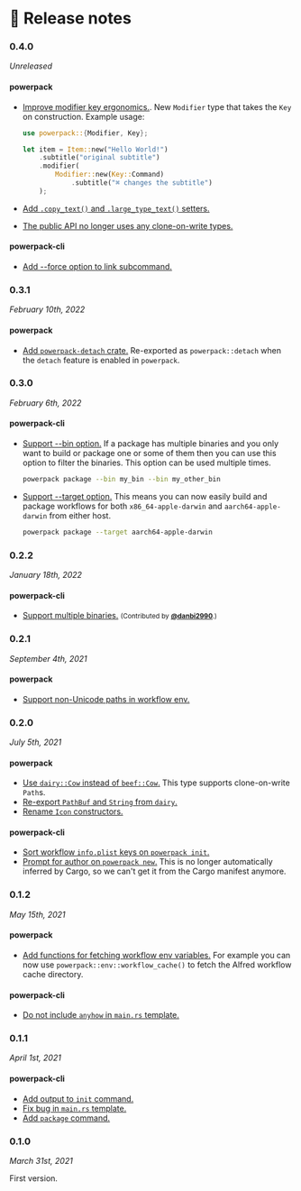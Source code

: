 # 📝 Release notes

### 0.4.0

*Unreleased*

#### powerpack

- [Improve modifier key ergonomics.][5ef626c]. New `Modifier` type that takes
  the `Key` on construction. Example usage:

  ```rust
  use powerpack::{Modifier, Key};

  let item = Item::new("Hello World!")
      .subtitle("original subtitle")
      .modifier(
          Modifier::new(Key::Command)
              .subtitle("⌘ changes the subtitle")
      );
  ```

- [Add `.copy_text()` and `.large_type_text()` setters.][707a28f]

- [The public API no longer uses any clone-on-write types.][ce1b88f]

[5ef626c]: https://github.com/rossmacarthur/powerpack/commit/5ef626c24a3b3fbdfaf2197c72e5ef75dae4d453
[707a28f]: https://github.com/rossmacarthur/powerpack/commit/707a28f6df773a4e6469f60fca03d6c286a43851
[ce1b88f]: https://github.com/rossmacarthur/powerpack/commit/ce1b88f931b3f9002d034afd30d943fe321847e3

#### powerpack-cli

- [Add --force option to link subcommand.][b1d156d]

[b1d156d]: https://github.com/rossmacarthur/powerpack/commit/b1d156dda02f10c8bc787e6c20c62799385f4924

### 0.3.1

*February 10th, 2022*

#### powerpack

- [Add `powerpack-detach` crate.][bfb3492] Re-exported as `powerpack::detach`
  when the `detach` feature is enabled in `powerpack`.

[bfb3492]: https://github.com/rossmacarthur/powerpack/commit/bfb34921503fee1661ab0f0f97c22cb8e4f1907c

### 0.3.0

*February 6th, 2022*

#### powerpack-cli

- [Support --bin option.][06dc187] If a package has multiple binaries and you
  only want to build or package one or some of them then you can use this
  option to filter the binaries. This option can be used multiple times.
  ```sh
  powerpack package --bin my_bin --bin my_other_bin
  ```

- [Support --target option.][49eb415] This means you can now easily build and
  package workflows for both `x86_64-apple-darwin` and `aarch64-apple-darwin`
  from either host.
  ```sh
  powerpack package --target aarch64-apple-darwin
  ```

[06dc187]: https://github.com/rossmacarthur/powerpack/commit/06dc18778e33dda0c5a046bcd1651f1bfefeb929
[49eb415]: https://github.com/rossmacarthur/powerpack/commit/49eb4159c1fcce3ceba4059da2345024c2ab66ef

### 0.2.2

*January 18th, 2022*

#### powerpack-cli

- [Support multiple binaries.][#5] <small>(Contributed by
  [**@danbi2990**](https://github.com/danbi2990).)</small>

[#5]: https://github.com/rossmacarthur/powerpack/pull/5

### 0.2.1

*September 4th, 2021*

#### powerpack

- [Support non-Unicode paths in workflow env.][852b884]

[852b884]: https://github.com/rossmacarthur/powerpack/commit/852b884f7a51d3f7746587bd4c80b31d74c6b3bb

### 0.2.0

*July 5th, 2021*

#### powerpack

- [Use `dairy::Cow` instead of `beef::Cow`.][ac59078] This type supports
  clone-on-write `Path`s.
- [Re-export `PathBuf` and `String` from `dairy`.][0a19347]
- [Rename `Icon` constructors.][c3e77a5]

[ac59078]: https://github.com/rossmacarthur/powerpack/commit/ac590784b6d87d809001b90ce83882eb1c006881
[0a19347]: https://github.com/rossmacarthur/powerpack/commit/0a19347077b25d77102ed47a362c5de596edcbd5
[c3e77a5]: https://github.com/rossmacarthur/powerpack/commit/c3e77a5d1f7c1849926382f6a770fd5352ba779f

#### powerpack-cli

- [Sort workflow `info.plist` keys on `powerpack init`.][a9735d2]
- [Prompt for author on `powerpack new`.][de5a794] This is no longer
  automatically inferred by Cargo, so we can't get it from the Cargo manifest
  anymore.

[a9735d2]: https://github.com/rossmacarthur/powerpack/commit/a9735d231f76eb5a01a3922949a34a87e792bfc2
[de5a794]: https://github.com/rossmacarthur/powerpack/commit/de5a7945765b5405bf9f5aa4299259d8c4d6a429

### 0.1.2

*May 15th, 2021*

#### powerpack

- [Add functions for fetching workflow env variables.][d547e82] For example you
  can now use `powerpack::env::workflow_cache()` to fetch the Alfred workflow
  cache directory.

[d547e82]: https://github.com/rossmacarthur/powerpack/commit/d547e82d48b970a10fd8bf2443e4345a8c9799d8

#### powerpack-cli

- [Do not include `anyhow` in `main.rs` template.][b693208]

[b693208]: https://github.com/rossmacarthur/powerpack/commit/b693208e4f380d283287da0226b2b8a582730490

### 0.1.1

*April 1st, 2021*

#### powerpack-cli

- [Add output to `init` command.][efcd708]
- [Fix bug in `main.rs` template.][70394b3]
- [Add `package` command.][6766f16]

[6766f16]: https://github.com/rossmacarthur/powerpack/commit/6766f16cf42411e13d0a08bda82bbf20b97e1abe
[70394b3]: https://github.com/rossmacarthur/powerpack/commit/70394b33f0f2773d1aba2127a389eb20590a24d5
[efcd708]: https://github.com/rossmacarthur/powerpack/commit/efcd70843d4768be6c35bcdbcc2c11b6cbce7ea0

### 0.1.0

*March 31st, 2021*

First version.
